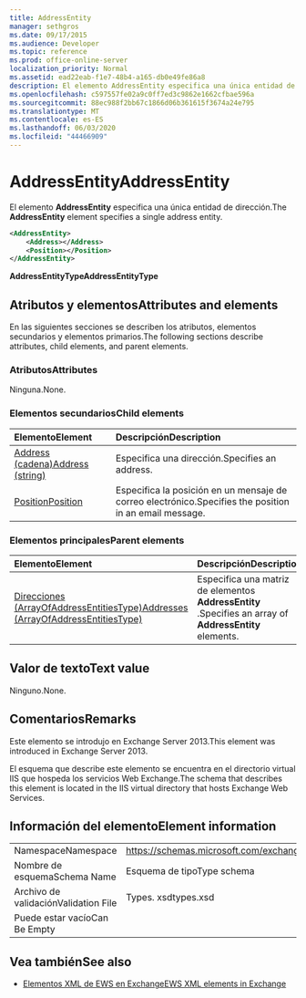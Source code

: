 ```yaml
---
title: AddressEntity
manager: sethgros
ms.date: 09/17/2015
ms.audience: Developer
ms.topic: reference
ms.prod: office-online-server
localization_priority: Normal
ms.assetid: ead22eab-f1e7-48b4-a165-db0e49fe86a8
description: El elemento AddressEntity especifica una única entidad de dirección.
ms.openlocfilehash: c597557fe02a9c0ff7ed3c9862e1662cfbae596a
ms.sourcegitcommit: 88ec988f2bb67c1866d06b361615f3674a24e795
ms.translationtype: MT
ms.contentlocale: es-ES
ms.lasthandoff: 06/03/2020
ms.locfileid: "44466909"
---
```

# <a name="addressentity"></a><span data-ttu-id="cec8f-103">AddressEntity</span><span class="sxs-lookup"><span data-stu-id="cec8f-103">AddressEntity</span></span>

<span data-ttu-id="cec8f-104">El elemento **AddressEntity** especifica una única entidad de dirección.</span><span class="sxs-lookup"><span data-stu-id="cec8f-104">The **AddressEntity** element specifies a single address entity.</span></span> 
  
```XML
<AddressEntity>
    <Address></Address>
    <Position></Position>
</AddressEntity>
```

 <span data-ttu-id="cec8f-105">**AddressEntityType**</span><span class="sxs-lookup"><span data-stu-id="cec8f-105">**AddressEntityType**</span></span>
## <a name="attributes-and-elements"></a><span data-ttu-id="cec8f-106">Atributos y elementos</span><span class="sxs-lookup"><span data-stu-id="cec8f-106">Attributes and elements</span></span>

<span data-ttu-id="cec8f-107">En las siguientes secciones se describen los atributos, elementos secundarios y elementos primarios.</span><span class="sxs-lookup"><span data-stu-id="cec8f-107">The following sections describe attributes, child elements, and parent elements.</span></span>
  
### <a name="attributes"></a><span data-ttu-id="cec8f-108">Atributos</span><span class="sxs-lookup"><span data-stu-id="cec8f-108">Attributes</span></span>

<span data-ttu-id="cec8f-109">Ninguna.</span><span class="sxs-lookup"><span data-stu-id="cec8f-109">None.</span></span>
  
### <a name="child-elements"></a><span data-ttu-id="cec8f-110">Elementos secundarios</span><span class="sxs-lookup"><span data-stu-id="cec8f-110">Child elements</span></span>

|<span data-ttu-id="cec8f-111">**Elemento**</span><span class="sxs-lookup"><span data-stu-id="cec8f-111">**Element**</span></span>|<span data-ttu-id="cec8f-112">**Descripción**</span><span class="sxs-lookup"><span data-stu-id="cec8f-112">**Description**</span></span>|
|:-----|:-----|
|[<span data-ttu-id="cec8f-113">Address (cadena)</span><span class="sxs-lookup"><span data-stu-id="cec8f-113">Address (string)</span></span>](address-string.md) <br/> |<span data-ttu-id="cec8f-114">Especifica una dirección.</span><span class="sxs-lookup"><span data-stu-id="cec8f-114">Specifies an address.</span></span>  <br/> |
|[<span data-ttu-id="cec8f-115">Position</span><span class="sxs-lookup"><span data-stu-id="cec8f-115">Position</span></span>](position.md) <br/> |<span data-ttu-id="cec8f-116">Especifica la posición en un mensaje de correo electrónico.</span><span class="sxs-lookup"><span data-stu-id="cec8f-116">Specifies the position in an email message.</span></span>  <br/> |
   
### <a name="parent-elements"></a><span data-ttu-id="cec8f-117">Elementos principales</span><span class="sxs-lookup"><span data-stu-id="cec8f-117">Parent elements</span></span>

|<span data-ttu-id="cec8f-118">**Elemento**</span><span class="sxs-lookup"><span data-stu-id="cec8f-118">**Element**</span></span>|<span data-ttu-id="cec8f-119">**Descripción**</span><span class="sxs-lookup"><span data-stu-id="cec8f-119">**Description**</span></span>|
|:-----|:-----|
|[<span data-ttu-id="cec8f-120">Direcciones (ArrayOfAddressEntitiesType)</span><span class="sxs-lookup"><span data-stu-id="cec8f-120">Addresses (ArrayOfAddressEntitiesType)</span></span>](addresses-arrayofaddressentitiestype.md) <br/> |<span data-ttu-id="cec8f-121">Especifica una matriz de elementos **AddressEntity** .</span><span class="sxs-lookup"><span data-stu-id="cec8f-121">Specifies an array of **AddressEntity** elements.</span></span>  <br/> |
   
## <a name="text-value"></a><span data-ttu-id="cec8f-122">Valor de texto</span><span class="sxs-lookup"><span data-stu-id="cec8f-122">Text value</span></span>

<span data-ttu-id="cec8f-123">Ninguno.</span><span class="sxs-lookup"><span data-stu-id="cec8f-123">None.</span></span>
  
## <a name="remarks"></a><span data-ttu-id="cec8f-124">Comentarios</span><span class="sxs-lookup"><span data-stu-id="cec8f-124">Remarks</span></span>

<span data-ttu-id="cec8f-125">Este elemento se introdujo en Exchange Server 2013.</span><span class="sxs-lookup"><span data-stu-id="cec8f-125">This element was introduced in Exchange Server 2013.</span></span>
  
<span data-ttu-id="cec8f-126">El esquema que describe este elemento se encuentra en el directorio virtual IIS que hospeda los servicios Web Exchange.</span><span class="sxs-lookup"><span data-stu-id="cec8f-126">The schema that describes this element is located in the IIS virtual directory that hosts Exchange Web Services.</span></span>
  
## <a name="element-information"></a><span data-ttu-id="cec8f-127">Información del elemento</span><span class="sxs-lookup"><span data-stu-id="cec8f-127">Element information</span></span>

|||
|:-----|:-----|
|<span data-ttu-id="cec8f-128">Namespace</span><span class="sxs-lookup"><span data-stu-id="cec8f-128">Namespace</span></span>  <br/> |https://schemas.microsoft.com/exchange/services/2006/types  <br/> |
|<span data-ttu-id="cec8f-129">Nombre de esquema</span><span class="sxs-lookup"><span data-stu-id="cec8f-129">Schema Name</span></span>  <br/> |<span data-ttu-id="cec8f-130">Esquema de tipo</span><span class="sxs-lookup"><span data-stu-id="cec8f-130">Type schema</span></span>  <br/> |
|<span data-ttu-id="cec8f-131">Archivo de validación</span><span class="sxs-lookup"><span data-stu-id="cec8f-131">Validation File</span></span>  <br/> |<span data-ttu-id="cec8f-132">Types. xsd</span><span class="sxs-lookup"><span data-stu-id="cec8f-132">types.xsd</span></span>  <br/> |
|<span data-ttu-id="cec8f-133">Puede estar vacío</span><span class="sxs-lookup"><span data-stu-id="cec8f-133">Can Be Empty</span></span>  <br/> ||
   
## <a name="see-also"></a><span data-ttu-id="cec8f-134">Vea también</span><span class="sxs-lookup"><span data-stu-id="cec8f-134">See also</span></span>

- [<span data-ttu-id="cec8f-135">Elementos XML de EWS en Exchange</span><span class="sxs-lookup"><span data-stu-id="cec8f-135">EWS XML elements in Exchange</span></span>](ews-xml-elements-in-exchange.md)

